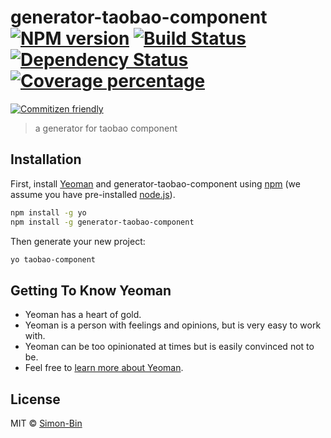 # generator-taobao-component [![NPM version][npm-image]][npm-url] [![Build Status][travis-image]][travis-url] [![Dependency Status][daviddm-image]][daviddm-url] [![Coverage percentage][coveralls-image]][coveralls-url]

[![Commitizen friendly](https://img.shields.io/badge/commitizen-friendly-brightgreen.svg)](http://commitizen.github.io/cz-cli/)

> a generator for taobao component

## Installation

First, install [Yeoman](http://yeoman.io) and generator-taobao-component using [npm](https://www.npmjs.com/) (we assume you have pre-installed [node.js](https://nodejs.org/)).

```bash
npm install -g yo
npm install -g generator-taobao-component
```

Then generate your new project:

```bash
yo taobao-component
```

## Getting To Know Yeoman

- Yeoman has a heart of gold.
- Yeoman is a person with feelings and opinions, but is very easy to work with.
- Yeoman can be too opinionated at times but is easily convinced not to be.
- Feel free to [learn more about Yeoman](http://yeoman.io/).

## License

MIT © [Simon-Bin]()

[npm-image]: https://badge.fury.io/js/generator-taobao-component.svg
[npm-url]: https://npmjs.org/package/generator-taobao-component
[travis-image]: https://travis-ci.com/Simon-Bin/generator-taobao-component.svg?branch=master
[travis-url]: https://travis-ci.com/Simon-Bin/generator-taobao-component
[daviddm-image]: https://david-dm.org/Simon-Bin/generator-taobao-component.svg?theme=shields.io
[daviddm-url]: https://david-dm.org/Simon-Bin/generator-taobao-component
[coveralls-image]: https://coveralls.io/repos/Simon-Bin/generator-taobao-component/badge.svg
[coveralls-url]: https://coveralls.io/r/Simon-Bin/generator-taobao-component
